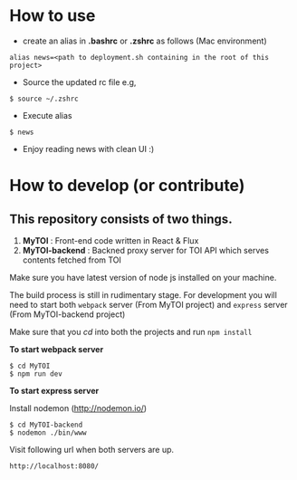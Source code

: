 # How to use
- create an alias in **.bashrc** or **.zshrc** as follows (Mac environment)
```
alias news=<path to deployment.sh containing in the root of this project>
```
- Source the updated rc file e.g,
```
$ source ~/.zshrc
```
- Execute alias
```
$ news
```
- Enjoy reading news with clean UI :)

# How to develop (or contribute)

## This repository consists of two things.
1. **MyTOI** 					:	Front-end code written in React & Flux
2. **MyTOI-backend** 	:	Backned proxy server for TOI API which serves contents fetched from TOI


Make sure you have latest version of node js installed on your machine.

The build process is still in rudimentary stage. For development you will need to start both `webpack` server (From MyTOI project) and `express` server (From MyTOI-backend project)

Make sure that you *cd* into both the projects and run `npm install`

**To start webpack server**
```
$ cd MyTOI
$ npm run dev
```

**To start express server**

Install nodemon (http://nodemon.io/)

```
$ cd MyTOI-backend
$ nodemon ./bin/www
```

Visit following url when both servers are up.
```
http://localhost:8080/
```
